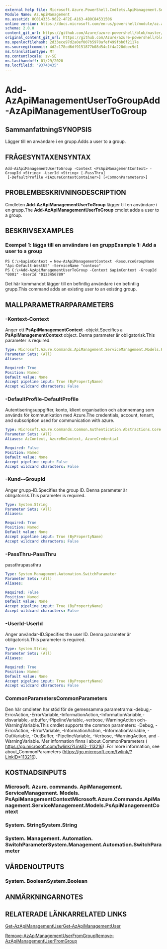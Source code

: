 ```yaml
---
external help file: Microsoft.Azure.PowerShell.Cmdlets.ApiManagement.ServiceManagement.dll-Help.xml
Module Name: Az.ApiManagement
ms.assetid: 8C014335-9622-4F2E-A163-4B0C84531506
online version: https://docs.microsoft.com/en-us/powershell/module/az.apimanagement/add-azapimanagementusertogroup
schema: 2.0.0
content_git_url: https://github.com/Azure/azure-powershell/blob/master/src/ApiManagement/ApiManagement/help/Add-AzApiManagementUserToGroup.md
original_content_git_url: https://github.com/Azure/azure-powershell/blob/master/src/ApiManagement/ApiManagement/help/Add-AzApiManagementUserToGroup.md
ms.openlocfilehash: 2d33ece97d2a0ef007b5970afef499fbb6f2117e
ms.sourcegitcommit: 4d2c178cd6df9151877b08d54c1f4a228dbec9d1
ms.translationtype: MT
ms.contentlocale: sv-SE
ms.lasthandoff: 01/29/2020
ms.locfileid: "93743435"
---
```

# <span data-ttu-id="d675f-101">Add-AzApiManagementUserToGroup</span><span class="sxs-lookup"><span data-stu-id="d675f-101">Add-AzApiManagementUserToGroup</span></span>

## <span data-ttu-id="d675f-102">Sammanfattning</span><span class="sxs-lookup"><span data-stu-id="d675f-102">SYNOPSIS</span></span>
<span data-ttu-id="d675f-103">Lägger till en användare i en grupp.</span><span class="sxs-lookup"><span data-stu-id="d675f-103">Adds a user to a group.</span></span>

## <span data-ttu-id="d675f-104">FRÅGESYNTAXEN</span><span class="sxs-lookup"><span data-stu-id="d675f-104">SYNTAX</span></span>

```
Add-AzApiManagementUserToGroup -Context <PsApiManagementContext> -GroupId <String> -UserId <String> [-PassThru]
 [-DefaultProfile <IAzureContextContainer>] [<CommonParameters>]
```

## <span data-ttu-id="d675f-105">PROBLEMBESKRIVNING</span><span class="sxs-lookup"><span data-stu-id="d675f-105">DESCRIPTION</span></span>
<span data-ttu-id="d675f-106">Cmdleten **Add-AzApiManagementUserToGroup** lägger till en användare i en grupp.</span><span class="sxs-lookup"><span data-stu-id="d675f-106">The **Add-AzApiManagementUserToGroup** cmdlet adds a user to a group.</span></span>

## <span data-ttu-id="d675f-107">BESKRIVS</span><span class="sxs-lookup"><span data-stu-id="d675f-107">EXAMPLES</span></span>

### <span data-ttu-id="d675f-108">Exempel 1: lägga till en användare i en grupp</span><span class="sxs-lookup"><span data-stu-id="d675f-108">Example 1: Add a user to a group</span></span>
```
PS C:\>$apimContext = New-AzApiManagementContext -ResourceGroupName "Api-Default-WestUS" -ServiceName "contoso"
PS C:\>Add-AzApiManagementUserToGroup -Context $apimContext -GroupId "0001" -UserId "0123456789"
```

<span data-ttu-id="d675f-109">Det här kommandot lägger till en befintlig användare i en befintlig grupp.</span><span class="sxs-lookup"><span data-stu-id="d675f-109">This command adds an existing user to an existing group.</span></span>

## <span data-ttu-id="d675f-110">MALLPARAMETRAR</span><span class="sxs-lookup"><span data-stu-id="d675f-110">PARAMETERS</span></span>

### <span data-ttu-id="d675f-111">-Kontext</span><span class="sxs-lookup"><span data-stu-id="d675f-111">-Context</span></span>
<span data-ttu-id="d675f-112">Anger ett **PsApiManagementContext** -objekt.</span><span class="sxs-lookup"><span data-stu-id="d675f-112">Specifies a **PsApiManagementContext** object.</span></span>
<span data-ttu-id="d675f-113">Denna parameter är obligatorisk.</span><span class="sxs-lookup"><span data-stu-id="d675f-113">This parameter is required.</span></span>

```yaml
Type: Microsoft.Azure.Commands.ApiManagement.ServiceManagement.Models.PsApiManagementContext
Parameter Sets: (All)
Aliases:

Required: True
Position: Named
Default value: None
Accept pipeline input: True (ByPropertyName)
Accept wildcard characters: False
```

### <span data-ttu-id="d675f-114">-DefaultProfile</span><span class="sxs-lookup"><span data-stu-id="d675f-114">-DefaultProfile</span></span>
<span data-ttu-id="d675f-115">Autentiseringsuppgifter, konto, klient organisation och abonnemang som används för kommunikation med Azure.</span><span class="sxs-lookup"><span data-stu-id="d675f-115">The credentials, account, tenant, and subscription used for communication with azure.</span></span>

```yaml
Type: Microsoft.Azure.Commands.Common.Authentication.Abstractions.Core.IAzureContextContainer
Parameter Sets: (All)
Aliases: AzContext, AzureRmContext, AzureCredential

Required: False
Position: Named
Default value: None
Accept pipeline input: False
Accept wildcard characters: False
```

### <span data-ttu-id="d675f-116">-Kund-</span><span class="sxs-lookup"><span data-stu-id="d675f-116">-GroupId</span></span>
<span data-ttu-id="d675f-117">Anger grupp-ID.</span><span class="sxs-lookup"><span data-stu-id="d675f-117">Specifies the group ID.</span></span>
<span data-ttu-id="d675f-118">Denna parameter är obligatorisk.</span><span class="sxs-lookup"><span data-stu-id="d675f-118">This parameter is required.</span></span>

```yaml
Type: System.String
Parameter Sets: (All)
Aliases:

Required: True
Position: Named
Default value: None
Accept pipeline input: True (ByPropertyName)
Accept wildcard characters: False
```

### <span data-ttu-id="d675f-119">-PassThru</span><span class="sxs-lookup"><span data-stu-id="d675f-119">-PassThru</span></span>
<span data-ttu-id="d675f-120">passthru</span><span class="sxs-lookup"><span data-stu-id="d675f-120">passthru</span></span>

```yaml
Type: System.Management.Automation.SwitchParameter
Parameter Sets: (All)
Aliases:

Required: False
Position: Named
Default value: None
Accept pipeline input: True (ByPropertyName)
Accept wildcard characters: False
```

### <span data-ttu-id="d675f-121">-UserId</span><span class="sxs-lookup"><span data-stu-id="d675f-121">-UserId</span></span>
<span data-ttu-id="d675f-122">Anger användar-ID.</span><span class="sxs-lookup"><span data-stu-id="d675f-122">Specifies the user ID.</span></span>
<span data-ttu-id="d675f-123">Denna parameter är obligatorisk.</span><span class="sxs-lookup"><span data-stu-id="d675f-123">This parameter is required.</span></span>

```yaml
Type: System.String
Parameter Sets: (All)
Aliases:

Required: True
Position: Named
Default value: None
Accept pipeline input: True (ByPropertyName)
Accept wildcard characters: False
```

### <span data-ttu-id="d675f-124">CommonParameters</span><span class="sxs-lookup"><span data-stu-id="d675f-124">CommonParameters</span></span>
<span data-ttu-id="d675f-125">Den här cmdleten har stöd för de gemensamma parametrarna:-debug,-ErrorAction,-ErrorVariable,-InformationAction,-InformationVariable,-disvariable,-utbuffer,-PipelineVariable,-verbose,-WarningAction och-WarningVariable.</span><span class="sxs-lookup"><span data-stu-id="d675f-125">This cmdlet supports the common parameters: -Debug, -ErrorAction, -ErrorVariable, -InformationAction, -InformationVariable, -OutVariable, -OutBuffer, -PipelineVariable, -Verbose, -WarningAction, and -WarningVariable.</span></span> <span data-ttu-id="d675f-126">Mer information finns i about_CommonParameters ( https://go.microsoft.com/fwlink/?LinkID=113216) .</span><span class="sxs-lookup"><span data-stu-id="d675f-126">For more information, see about_CommonParameters (https://go.microsoft.com/fwlink/?LinkID=113216).</span></span>

## <span data-ttu-id="d675f-127">KOSTNADS</span><span class="sxs-lookup"><span data-stu-id="d675f-127">INPUTS</span></span>

### <span data-ttu-id="d675f-128">Microsoft. Azure. commands. ApiManagement. ServiceManagement. Models. PsApiManagementContext</span><span class="sxs-lookup"><span data-stu-id="d675f-128">Microsoft.Azure.Commands.ApiManagement.ServiceManagement.Models.PsApiManagementContext</span></span>

### <span data-ttu-id="d675f-129">System. String</span><span class="sxs-lookup"><span data-stu-id="d675f-129">System.String</span></span>

### <span data-ttu-id="d675f-130">System. Management. Automation. SwitchParameter</span><span class="sxs-lookup"><span data-stu-id="d675f-130">System.Management.Automation.SwitchParameter</span></span>

## <span data-ttu-id="d675f-131">VÄRDEN</span><span class="sxs-lookup"><span data-stu-id="d675f-131">OUTPUTS</span></span>

### <span data-ttu-id="d675f-132">System. Boolean</span><span class="sxs-lookup"><span data-stu-id="d675f-132">System.Boolean</span></span>

## <span data-ttu-id="d675f-133">ANMÄRKNINGAR</span><span class="sxs-lookup"><span data-stu-id="d675f-133">NOTES</span></span>

## <span data-ttu-id="d675f-134">RELATERADE LÄNKAR</span><span class="sxs-lookup"><span data-stu-id="d675f-134">RELATED LINKS</span></span>

[<span data-ttu-id="d675f-135">Get-AzApiManagementUser</span><span class="sxs-lookup"><span data-stu-id="d675f-135">Get-AzApiManagementUser</span></span>](./Get-AzApiManagementUser.md)

[<span data-ttu-id="d675f-136">Remove-AzApiManagementUserFromGroup</span><span class="sxs-lookup"><span data-stu-id="d675f-136">Remove-AzApiManagementUserFromGroup</span></span>](./Remove-AzApiManagementUserFromGroup.md)


